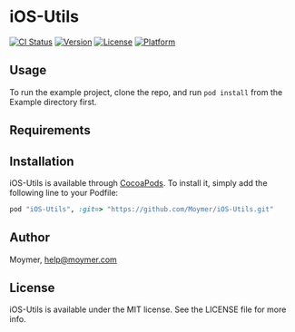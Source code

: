 # iOS-Utils

[![CI Status](http://img.shields.io/travis/gustavotiago-moymer/iOS-Utils.svg?style=flat)](https://travis-ci.org/gustavotiago-moymer/iOS-Utils)
[![Version](https://img.shields.io/cocoapods/v/iOS-Utils.svg?style=flat)](http://cocoapods.org/pods/iOS-Utils)
[![License](https://img.shields.io/cocoapods/l/iOS-Utils.svg?style=flat)](http://cocoapods.org/pods/iOS-Utils)
[![Platform](https://img.shields.io/cocoapods/p/iOS-Utils.svg?style=flat)](http://cocoapods.org/pods/iOS-Utils)

## Usage

To run the example project, clone the repo, and run `pod install` from the Example directory first.

## Requirements

## Installation

iOS-Utils is available through [CocoaPods](http://cocoapods.org). To install
it, simply add the following line to your Podfile:

```ruby
pod "iOS-Utils", :git=> "https://github.com/Moymer/iOS-Utils.git"
```

## Author

Moymer, help@moymer.com

## License

iOS-Utils is available under the MIT license. See the LICENSE file for more info.
